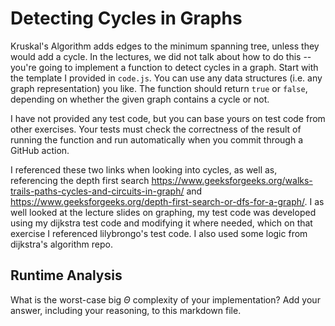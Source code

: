 # Detecting Cycles in Graphs

Kruskal's Algorithm adds edges to the minimum spanning tree, unless they would
add a cycle. In the lectures, we did not talk about how to do this -- you're
going to implement a function to detect cycles in a graph. Start with the
template I provided in `code.js`. You can use any data structures (i.e. any
graph representation) you like. The function should return `true` or `false`,
depending on whether the given graph contains a cycle or not.

I have not provided any test code, but you can base yours on test code from
other exercises. Your tests must check the correctness of the result of running
the function and run automatically when you commit through a GitHub action.

I referenced these two links when looking into cycles, as well as, referencing the depth first search https://www.geeksforgeeks.org/walks-trails-paths-cycles-and-circuits-in-graph/ and https://www.geeksforgeeks.org/depth-first-search-or-dfs-for-a-graph/. I as well looked at the lecture slides on graphing, my test code was developed using my dijkstra test code and modifying it where needed, which on that exercise I referenced lilybrongo's test code. I also used some logic from dijkstra's algorithm repo.  

## Runtime Analysis

What is the worst-case big $\Theta$ complexity of your implementation? Add your
answer, including your reasoning, to this markdown file.
